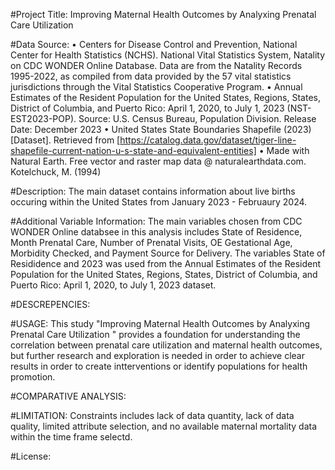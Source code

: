 #Project Title: Improving Maternal Health Outcomes by Analyxing Prenatal Care Utilization

#Data Source: 
• Centers for Disease Control and Prevention, National Center for Health Statistics (NCHS). National Vital Statistics System, Natality on CDC WONDER Online Database. Data are from the Natality Records 1995-2022, as compiled from data provided by the 57 vital statistics jurisdictions through the Vital Statistics Cooperative Program.
• Annual Estimates of the Resident Population for the United States, Regions, States, District of Columbia, and Puerto Rico: April 1, 2020, to July 1, 2023 (NST-EST2023-POP). Source: U.S. Census Bureau, Population Division. Release Date: December 2023
• United States State Boundaries Shapefile (2023) [Dataset]. Retrieved from [https://catalog.data.gov/dataset/tiger-line-shapefile-current-nation-u-s-state-and-equivalent-entities]
• Made with Natural Earth. Free vector and raster map data @ naturalearthdata.com.
Kotelchuck, M. (1994) 

#Description: The main dataset contains information about live births occuring within the United States from January 2023 - Februaury 2024. 

#Additional Variable Information: The main variables chosen from CDC WONDER Online databsee in this analysis includes State of Residence, Month Prenatal Care, Number of Prenatal Visits, OE Gestational Age, Morbidity Checked, and Payment Source for Delivery. The variables State of Resididence and 2023 was used from the Annual Estimates of the Resident Population for the United States, Regions, States, District of Columbia, and Puerto Rico: April 1, 2020, to July 1, 2023 dataset. 

#DESCREPENCIES:  

#USAGE: This study "Improving Maternal Health Outcomes by Analyxing Prenatal Care Utilization
" provides a foundation for understanding the correlation between prenatal care utilization and maternal health outcomes, but further research and exploration is needed in order to achieve clear results in order to create intterventions or identify populations for health promotion. 

#COMPARATIVE ANALYSIS: 

#LIMITATION: Constraints includes lack of data quantity, lack of data quality, limited attribute selection, and no available maternal mortality data within the time frame selectd.  

#License:
